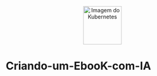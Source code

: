 <p style="text-align: center;">
    <img width="100" src="https://raw.githubusercontent.com/marcia520/repositorio/main/arquivos/kub.jpg" alt="Imagem do Kubernetes">
</p>




# Criando-um-EbooK-com-IA
